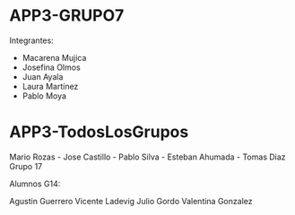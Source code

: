 

# APP3-GRUPO7

Integrantes:
- Macarena Mujica
- Josefina Olmos
- Juan Ayala
- Laura Martínez
- Pablo Moya

# APP3-TodosLosGrupos
Mario Rozas - Jose Castillo - Pablo Silva - Esteban Ahumada - Tomas Diaz
Grupo 17

Alumnos G14:

Agustin Guerrero
Vicente Ladevig
Julio Gordo
Valentina Gonzalez


